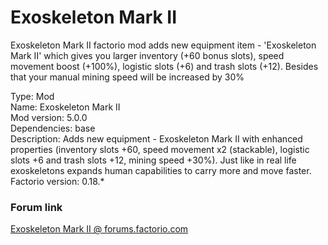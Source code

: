 # Exoskeleton Mark II
Exoskeleton Mark II factorio mod adds new equipment item - 'Exoskeleton Mark II' which gives you larger inventory (+60 bonus slots), speed movement boost (+100%),  logistic slots (+6) and trash slots (+12). Besides that your manual mining speed will be increased by 30%

Type: Mod</br>
Name: Exoskeleton Mark II</br>
Mod version: 5.0.0</br>
Dependencies: base</br>
Description: Adds new equipment - Exoskeleton Mark II with enhanced properties (inventory slots +60, speed movement x2 (stackable), logistic slots +6 and trash slots +12, mining speed +30%). Just like in real life exoskeletons expands human capabilities to carry more and move faster.</br>
Factorio version: 0.18.*

### Forum link
[Exoskeleton Mark II @ forums.factorio.com](https://forums.factorio.com/viewtopic.php?f=93&t=39645&p=235794#p235794)
